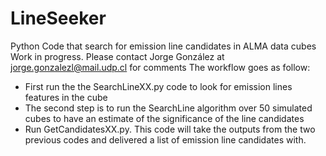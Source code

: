 # LineSeeker
Python Code that search for emission line candidates in ALMA data cubes
Work in progress. Please contact Jorge González at jorge.gonzalezl@mail.udp.cl for comments
The workflow goes as follow: 

- First run the the SearchLineXX.py code to look for emission lines features in the cube
- The second step is to run the SearchLine algorithm over 50 simulated cubes to have an estimate of the significance of the line candidates
- Run GetCandidatesXX.py. This code will take the outputs from the two previous codes and delivered a list of emission line candidates with.
